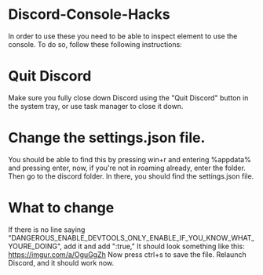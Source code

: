 # Discord-Console-Hacks
In order to use these you need to be able to inspect element to use the console.
To do so, follow these following instructions:
# Quit Discord
Make sure you fully close down Discord using the "Quit Discord" button in the system tray, or use task manager to close it down.

# Change the settings.json file.
You should be able to find this by pressing win+r and entering %appdata% and pressing enter, now, if you're not in roaming already, enter the folder. Then go to the discord folder. In there, you should find the settings.json file.

# What to change
If there is no line saying "DANGEROUS_ENABLE_DEVTOOLS_ONLY_ENABLE_IF_YOU_KNOW_WHAT_YOURE_DOING", add it and add ":true,"
It should look something like this:
https://imgur.com/a/OguGgZh
Now press ctrl+s to save the file. Relaunch Discord, and it should work now.
